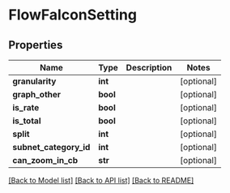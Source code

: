 # FlowFalconSetting

## Properties
Name | Type | Description | Notes
------------ | ------------- | ------------- | -------------
**granularity** | **int** |  | [optional] 
**graph_other** | **bool** |  | [optional] 
**is_rate** | **bool** |  | [optional] 
**is_total** | **bool** |  | [optional] 
**split** | **int** |  | [optional] 
**subnet_category_id** | **int** |  | [optional] 
**can_zoom_in_cb** | **str** |  | [optional] 

[[Back to Model list]](../README.md#documentation-for-models) [[Back to API list]](../README.md#documentation-for-api-endpoints) [[Back to README]](../README.md)

